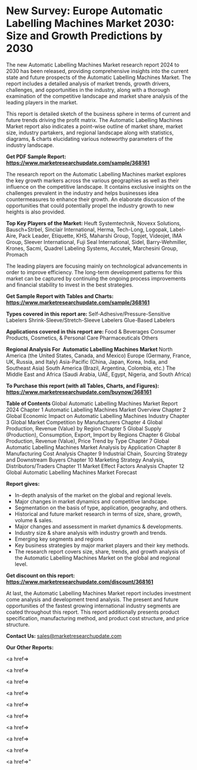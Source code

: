 # New Survey: Europe Automatic Labelling Machines Market 2030: Size and Growth Predictions by 2030

The new Automatic Labelling Machines Market research report 2024 to 2030 has been released, providing comprehensive insights into the current state and future prospects of the Automatic Labelling Machines Market. The report includes a detailed analysis of market trends, growth drivers, challenges, and opportunities in the industry, along with a thorough examination of the competitive landscape and market share analysis of the leading players in the market.

This report is detailed sketch of the business sphere in terms of current and future trends driving the profit matrix. The Automatic Labelling Machines Market report also indicates a point-wise outline of market share, market size, industry partakers, and regional landscape along with statistics, diagrams, &amp; charts elucidating various noteworthy parameters of the industry landscape.

<strong><b>Get PDF Sample Report: <a href=https://www.marketresearchupdate.com/sample/368161>https://www.marketresearchupdate.com/sample/368161</a></b></strong>

The research report on the Automatic Labelling Machines market explores the key growth markers across the various geographies as well as their influence on the competitive landscape. It contains exclusive insights on the challenges prevalent in the industry and helps businesses idea countermeasures to enhance their growth. An elaborate discussion of the opportunities that could potentially propel the industry growth to new heights is also provided.

<strong><b>Top Key Players of the Market:
</b></strong>Heuft Systemtechnik, Novexx Solutions, Bausch+Strbel, Sinclair International, Herma, Tech-Long, Logopak, Label-Aire, Pack Leader, Etiquette, KHS, Maharshi Group, Topjet, Videojet, IMA Group, Sleever International, Fuji Seal International, Sidel, Barry-Wehmiller, Krones, Sacmi, Quadrel Labeling Systems, Accutek, Marchesini Group, Promach<strong><b>
</b></strong>

The leading players are focusing mainly on technological advancements in order to improve efficiency. The long-term development patterns for this market can be captured by continuing the ongoing process improvements and financial stability to invest in the best strategies.

<strong><b>Get Sample Report with Tables and Charts: <a href=https://www.marketresearchupdate.com/sample/368161>https://www.marketresearchupdate.com/sample/368161</a></b></strong>

<strong><b>Types covered in this report are:
</b></strong>Self-Adhesive/Pressure-Sensitive Labelers
Shrink-Sleeve/Stretch-Sleeve Labelers
Glue-Based Labelers<strong><b>
</b></strong>

<strong><b>Applications covered in this report are:
</b></strong>Food & Beverages
Consumer Products, Cosmetics, & Personal Care
Pharmaceuticals
Others<strong><b>
</b></strong>

<strong><b>Regional Analysis For  Automatic Labelling Machines Market</b></strong><strong><b>
</b></strong>North America (the United States, Canada, and Mexico)
Europe (Germany, France, UK, Russia, and Italy)
Asia-Pacific (China, Japan, Korea, India, and Southeast Asia)
South America (Brazil, Argentina, Colombia, etc.)
The Middle East and Africa (Saudi Arabia, UAE, Egypt, Nigeria, and South Africa)

<strong><b>To Purchase this report (with all Tables, Charts, and Figures): <a href=https://www.marketresearchupdate.com/buynow/368161>https://www.marketresearchupdate.com/buynow/368161</a></b></strong>

<strong><b>Table of Contents</b></strong><strong><b>
</b></strong>Global Automatic Labelling Machines Market Report 2024
Chapter 1 Automatic Labelling Machines Market Overview
Chapter 2 Global Economic Impact on Automatic Labelling Machines Industry
Chapter 3 Global Market Competition by Manufacturers
Chapter 4 Global Production, Revenue (Value) by Region
Chapter 5 Global Supply (Production), Consumption, Export, Import by Regions
Chapter 6 Global Production, Revenue (Value), Price Trend by Type
Chapter 7 Global Automatic Labelling Machines Market Analysis by Application
Chapter 8 Manufacturing Cost Analysis
Chapter 9 Industrial Chain, Sourcing Strategy and Downstream Buyers
Chapter 10 Marketing Strategy Analysis, Distributors/Traders
Chapter 11 Market Effect Factors Analysis
Chapter 12 Global Automatic Labelling Machines Market Forecast

<strong><b>Report gives:</b></strong>

- In-depth analysis of the market on the global and regional levels.
- Major changes in market dynamics and competitive landscape.
- Segmentation on the basis of type, application, geography, and others.
- Historical and future market research in terms of size, share, growth, volume &amp; sales.
- Major changes and assessment in market dynamics &amp; developments.
- Industry size &amp; share analysis with industry growth and trends.
- Emerging key segments and regions
- Key business strategies by major market players and their key methods.
- The research report covers size, share, trends, and growth analysis of the Automatic Labelling Machines Market on the global and regional level.

<strong><b>Get discount on this report: <a href=https://www.marketresearchupdate.com/discount/368161>https://www.marketresearchupdate.com/discount/368161</a></b></strong>

At last, the Automatic Labelling Machines Market report includes investment come analysis and development trend analysis. The present and future opportunities of the fastest growing international industry segments are coated throughout this report. This report additionally presents product specification, manufacturing method, and product cost structure, and price structure.

<strong><b>Contact Us:
</b></strong>sales@marketresearchupdate.com

<strong>Our Other Reports:</strong>

<a href=></a>

<a href=></a>

<a href=></a>

<a href=></a>

<a href=></a>

<a href=></a>

<a href=></a>

<a href=></a>

<a href=></a>

<a href=></a>"
